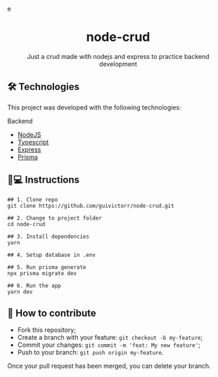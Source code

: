 e<h1 align='center'>node-crud</h1>
<p align='center'>Just a crud made with nodejs and express to practice backend development</p>

## 🛠 Technologies

This project was developed with the following technologies:

Backend
- [NodeJS](https://nodejs.org/)
- [Typescript](https://typescriptlang.org/)
- [Express](http://expressjs.com/pt-br/)
- [Prisma](https://www.prisma.io/)

## 📱💻 Instructions

```
## 1. Clone repo
git clone https://github.com/guivictorr/node-crud.git

## 2. Change to project folder
cd node-crud

## 3. Install dependencies
yarn

## 4. Setup database in .env

## 5. Run prisma generate
npx prisma migrate dev

## 6. Run the app
yarn dev
```

## 🤔 How to contribute

- Fork this repository;
- Create a branch with your feature: `git checkout -b my-feature`;
- Commit your changes: `git commit -m 'feat: My new feature'`;
- Push to your branch: `git push origin my-feature`.

Once your pull request has been merged, you can delete your branch.
